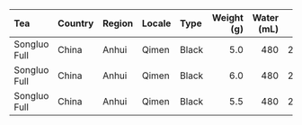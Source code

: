 | Tea | Country | Region | Locale | Type | Weight (g) | Water (mL) | °F | Time | Result | 
| :--- | :--- | :--- | :--- | :--- | ---: |  ---: |  ---: |  ---: | :--- |
| Songluo Full | China | Anhui | Qimen | Black | 5.0 | 480 | 212 | 4:00 | Yum | 
| Songluo Full | China | Anhui | Qimen | Black | 6.0 | 480 | 212 | 4:30 | Yum |
| Songluo Full | China | Anhui | Qimen | Black | 5.5 | 480 | 212 | 3:30 | Yum |
